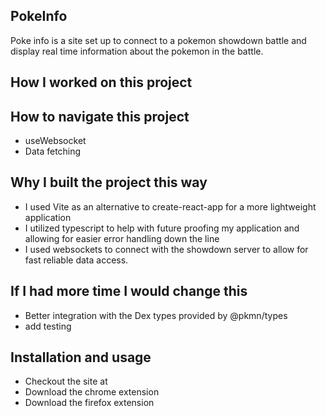 ## PokeInfo

Poke info is a site set up to connect to a pokemon showdown battle and display real time information about the pokemon in the battle.

## How I worked on this project

## How to navigate this project

- useWebsocket
- Data fetching

## Why I built the project this way

- I used Vite as an alternative to create-react-app for a more lightweight application
- I utilized typescript to help with future proofing my application and allowing for easier error handling down the line
- I used websockets to connect with the showdown server to allow for fast reliable data access.

## If I had more time I would change this

- Better integration with the Dex types provided by @pkmn/types
- add testing

## Installation and usage

- Checkout the site at
- Download the chrome extension
- Download the firefox extension
